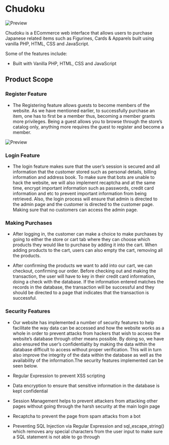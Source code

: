 # Chudoku

![Preview](https://github.com/blaketingyu/chudoku-webapp-php/blob/main/chudoku.com/Home%20page.jpg)

Chudoku is a ECommerce web interface that allows users to purchase Japanese related items such as Figurines, Cards & Apparels built using vanilla PHP, HTML, CSS and JavaScript.

Some of the features include:

- Built with Vanilla PHP, HTML, CSS and JavaScript

## Product Scope

### Register Feature
- The Registering feature allows guests to become members of the website. As we have mentioned earlier, to successfully purchase an item, one has to first be a member thus, becoming a member grants more privileges. Being a guest allows you to browse through the store’s catalog only, anything more requires the guest to register and become a member.  

![Preview](https://github.com/blaketingyu/chudoku-webapp-php/blob/main/chudoku.com/Home%20page.jpg)

### Login Feature
- The login feature makes sure that the user’s session is secured and all information that the customer stored such as personal details, billing information and address book. To make sure that bots are unable to hack the website, we will also implement recaptcha and at the same time, encrypt important information such as passwords, credit card information and etc to prevent important information from being retrieved. Also, the login process will ensure that admin is directed to the admin page and the customer is directed to the customer page. Making sure that no customers can access the admin page. 

### Making Purchases
- After logging in, the customer can make a choice to make purchases by going to either the store or cart tab where they can choose which products they would like to purchase by adding it into the cart. When adding products to the cart, users can also empty the cart, removing all the products. 

- After confirming the products we want to add into our cart, we can checkout, confirming our order. Before checking out and making the transaction, the user will have to key in their credit card information, doing a check with the database. If the information entered matches the records in the database, the transaction will be successful and they should be directed to a page that indicates that the transaction is successful. 


### Security Features
- Our website has implemented a number of security features to help facilitate the way data can be accessed and how the website works as a whole in order to prevent attacks from hackers that wish to access the website’s database through other means possible. By doing so, we have also ensured the user’s confidentiality by making the data within the database difficult to access without proper verification. This will in turn also improve the integrity of the data within the database as well as the availability of the information.The security features implemented can be seen below.

- Regular Expression to prevent XSS scripting

- Data encryption to ensure that sensitive information in the database is kept confidential

- Session Management helps to prevent attackers from attacking other pages without going through the harsh security at the main login page

- Recaptcha to prevent the page from spam attacks from a bot

- Preventing SQL Injection via Regular Expression and sql_escape_string() which removes any special characters from the user input to make sure a SQL statement is not able to go through



